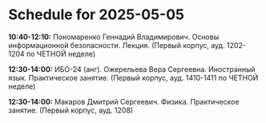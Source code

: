 # Schedule for 2025-05-05

**10:40-12:10:** Пономаренко Геннадий Владимирович. Основы информационной безопасности. Лекция. (Первый корпус, ауд. 1202-1204 по ЧЕТНОЙ неделе)

**12:30-14:00:** ИБО-24 (анг). Ожерельева Вера Сергеевна. Иностранный язык. Практическое занятие. (Первый корпус, ауд. 1410-1411 по ЧЕТНОЙ неделе)

**12:30-14:00:** Макаров Дмитрий Сергеевич. Физика. Практическое занятие. (Первый корпус, ауд. 1208)

